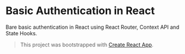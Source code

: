 # Basic Authentication in React

Bare basic authentication in React using React Router, Context API and State Hooks.

> This project was bootstrapped with [Create React App](https://github.com/facebook/create-react-app).

